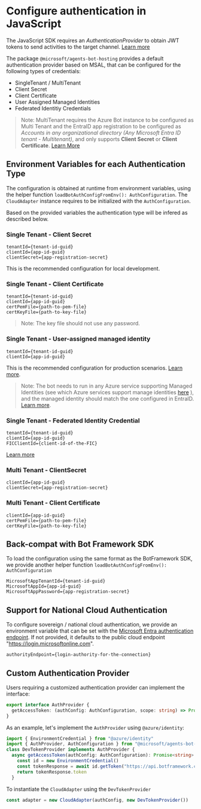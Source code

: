 # Configure authentication in JavaScript

The JavaScript SDK requires an *AuthenticationProvider* to obtain JWT tokens to send activities to the target channel. [Learn more](https://learn.microsoft.com/entra/identity-platform/access-tokens)

The package `@microsoft/agents-bot-hosting` provides a default authentication provider based on MSAL, that can be configured for the following types of credentials:

- SingleTenant / MultiTenant
- Client Secret
- Client Certificate
- User Assigned Managed Identities
- Federated Identitiy Credentials

> Note:  MultiTenant requires the Azure Bot instance to be configured as Multi Tenant and the EntraID app registration to be configured as *Accounts in any organizational directory (Any Microsoft Entra ID tenant - Multitenant)*, and only supports **Client Secret** or **Client Certificate**. [Learn More](https://learn.microsoft.com/entra/identity-platform/single-and-multi-tenant-apps)


## Environment Variables for each Authentication Type

The configuration is obtained at runtime from environment variables, using the helper function `loadBotAuthConfigFromEnv(): AuthConfiguration`. The `CloudAdapter` instance requires to be initialized with the `AuthConfiguration`.

 Based on the provided variables the authentication type will be infered as described below.

### Single Tenant - Client Secret

```env
tenantId={tenant-id-guid}
clientId={app-id-guid}
clientSecret={app-registration-secret}
```

This is the recommended configuration for local development.

### Single Tenant - Client Certificate

```env
tenantId={tenant-id-guid}
clientId={app-id-guid}
certPemFile={path-to-pem-file}
certKeyFile={path-to-key-file}
```

> Note: The key file should not use any password. 

### Single Tenant - User-assigned managed identity

```env
tenantId={tenant-id-guid}
clientId={app-id-guid}
```

This is the recommended configuration for production scenarios. [Learn more](https://learn.microsoft.com/entra/identity/managed-identities-azure-resources/overview).

> Note: The bot needs to run in any Azure service supporting Managed Identities (see which Azure services support manage identities [here](https://learn.microsoft.com/entra/identity/managed-identities-azure-resources/managed-identities-status) ), and the managed identity should match the one configured in EntraID. [Learn more](https://learn.microsoft.com/entra/identity/managed-identities-azure-resources/how-to-configure-managed-identities?pivots=qs-configure-portal-windows-vm).


### Single Tenant - Federated Identity Credential

```env
tenantId={tenant-id-guid}
clientId={app-id-guid}
FICClientId={client-id-of-the-FIC}
```

[Learn more](https://learn.microsoft.com/azure/bot-service/bot-builder-authentication-federated-credential)

### Multi Tenant - ClientSecret

```env
clientId={app-id-guid}
clientSecret={app-registration-secret}
```

### Multi Tenant - Client Certificate

```env
clientId={app-id-guid}
certPemFile={path-to-pem-file}
certKeyFile={path-to-key-file}
```

## Back-compat with Bot Framework SDK

To load the configuration using the same format as the BotFramework SDK, we provide another helper function `loadBotAuthConfigFromEnv(): AuthConfiguration`

```env
MicrosoftAppTenantId={tenant-id-guid}
MicrosoftAppId={app-id-guid}
MicrosoftAppPassword={app-registration-secret}
```

## Support for National Cloud Authentication
To configure sovereign / national cloud authentication, we provide an environment variable that can be set with the [Microsoft Entra authentication endpoint](https://learn.microsoft.com/en-us/entra/identity-platform/authentication-national-cloud#azure-ad-authentication-endpoints).
If not provided, it defaults to the public cloud endpoint "https://login.microsoftonline.com".

```env
authorityEndpoint={login-authority-for-the-connection}
```

## Custom Authentication Provider

Users requiring a customized authentication provider can implement the interface:

```ts
export interface AuthProvider {
  getAccessToken: (authConfig: AuthConfiguration, scope: string) => Promise<string>
}
```

As an example, let's implement the `AuthProvider` using `@azure/identity`:

```ts
import { EnvironmentCredential } from "@azure/identity"
import { AuthProvider, AuthConfiguration } from "@microsoft/agents-bot-hosting"
class DevTokenProvider implements AuthProvider {
  async getAccessToken(authConfig: AuthConfiguration): Promise<string> {
    const id = new EnvironmentCredential()
    const tokenResponse = await id.getToken("https://api.botframework.com/.default")
    return tokenResponse.token
  }
```

To instantiate the `CloudAdapter` using the `DevTokenProvider`

```ts
const adapter = new CloudAdapter(authConfig, new DevTokenProvider())
```
